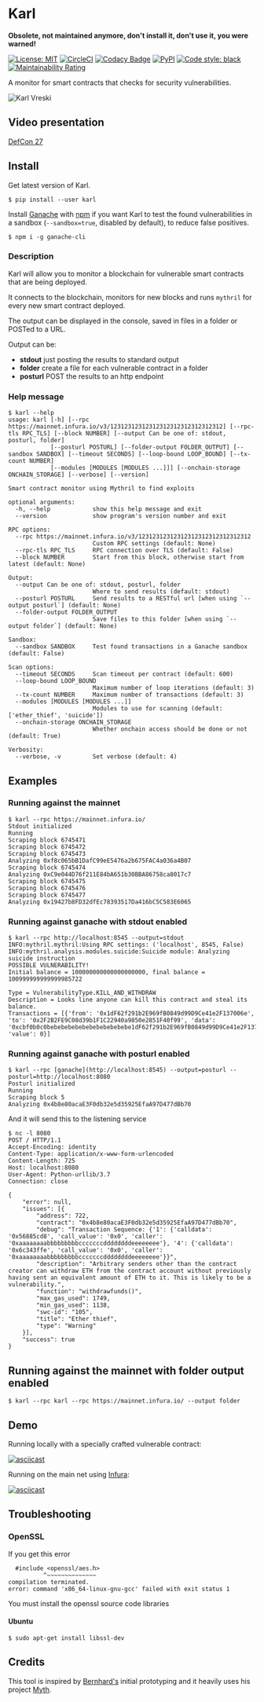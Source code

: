 # Karl

**Obsolete, not maintained anymore, don't install it, don't use it, you were warned!**

[![License: MIT](https://img.shields.io/badge/License-MIT-blue.svg)](https://opensource.org/licenses/MIT)
[![CircleCI](https://circleci.com/gh/cleanunicorn/karl/tree/master.svg?style=shield)](https://circleci.com/gh/cleanunicorn/karl)
[![Codacy Badge](https://api.codacy.com/project/badge/Grade/53bb3ba0ed50447698e775edd397baa7)](https://www.codacy.com/app/lucadanielcostin/karl)
[![PyPI](https://img.shields.io/pypi/v/karl.svg)](https://pypi.org/project/karl/)
[![Code style: black](https://img.shields.io/badge/code%20style-black-000000.svg)](https://github.com/ambv/black)
[![Maintainability Rating](https://sonarcloud.io/api/project_badges/measure?project=cleanunicorn_karl&metric=sqale_rating)](https://sonarcloud.io/dashboard?id=cleanunicorn_karl)

A monitor for smart contracts that checks for security vulnerabilities.

![Karl Vreski](./static/karl-profile.jpg)

## Video presentation

[DefCon 27](https://www.youtube.com/watch?v=Qd9ubry-c_M)

## Install

Get latest version of Karl.

```console
$ pip install --user karl
```

Install [Ganache](https://truffleframework.com/ganache) with [npm](https://www.npmjs.com/get-npm) if you want Karl to test the found vulnerabilities in a sandbox (`--sandbox=true`, disabled by default), to reduce false positives.

```console
$ npm i -g ganache-cli
```

### Description
Karl will allow you to monitor a blockchain for vulnerable smart contracts that are being deployed.

It connects to the blockchain, monitors for new blocks and runs `mythril` for every new smart contract deployed.

The output can be displayed in the console, saved in files in a folder or POSTed to a URL.

Output can be:

- **stdout** just posting the results to standard output
- **folder** create a file for each vulnerable contract in a folder
- **posturl** POST the results to an http endpoint

### Help message

```console
$ karl --help
usage: karl [-h] [--rpc https://mainnet.infura.io/v3/12312312312312312312312312312312] [--rpc-tls RPC_TLS] [--block NUMBER] [--output Can be one of: stdout, posturl, folder]
            [--posturl POSTURL] [--folder-output FOLDER_OUTPUT] [--sandbox SANDBOX] [--timeout SECONDS] [--loop-bound LOOP_BOUND] [--tx-count NUMBER]
            [--modules [MODULES [MODULES ...]]] [--onchain-storage ONCHAIN_STORAGE] [--verbose] [--version]

Smart contract monitor using Mythril to find exploits

optional arguments:
  -h, --help            show this help message and exit
  --version             show program's version number and exit

RPC options:
  --rpc https://mainnet.infura.io/v3/12312312312312312312312312312312
                        Custom RPC settings (default: None)
  --rpc-tls RPC_TLS     RPC connection over TLS (default: False)
  --block NUMBER        Start from this block, otherwise start from latest (default: None)

Output:
  --output Can be one of: stdout, posturl, folder
                        Where to send results (default: stdout)
  --posturl POSTURL     Send results to a RESTful url [when using `--output posturl`] (default: None)
  --folder-output FOLDER_OUTPUT
                        Save files to this folder [when using `--output folder`] (default: None)

Sandbox:
  --sandbox SANDBOX     Test found transactions in a Ganache sandbox (default: False)

Scan options:
  --timeout SECONDS     Scan timeout per contract (default: 600)
  --loop-bound LOOP_BOUND
                        Maximum number of loop iterations (default: 3)
  --tx-count NUMBER     Maximum number of transactions (default: 3)
  --modules [MODULES [MODULES ...]]
                        Modules to use for scanning (default: ['ether_thief', 'suicide'])
  --onchain-storage ONCHAIN_STORAGE
                        Whether onchain access should be done or not (default: True)

Verbosity:
  --verbose, -v         Set verbose (default: 4)
```

## Examples

### Running against the **mainnet**

```console
$ karl --rpc https://mainnet.infura.io/
Stdout initialized
Running
Scraping block 6745471
Scraping block 6745472
Scraping block 6745473
Analyzing 0xf8c065bB1DafC99eE5476a2b675FAC4a036a4B07
Scraping block 6745474
Analyzing 0xC9e044D76f211E84bA651b30BBA86758ca8017c7
Scraping block 6745475
Scraping block 6745476
Scraping block 6745477
Analyzing 0x19427b8FD32dfEc78393517Da416bC5C583E6065
```

### Running against **ganache** with **stdout** enabled

```console
$ karl --rpc http://localhost:8545 --output=stdout
INFO:mythril.mythril:Using RPC settings: ('localhost', 8545, False)
INFO:mythril.analysis.modules.suicide:Suicide module: Analyzing suicide instruction
POSSIBLE VULNERABILITY!
Initial balance = 100000000000000000000, final balance = 100999999999999985722

Type = VulnerabilityType.KILL_AND_WITHDRAW
Description = Looks line anyone can kill this contract and steal its balance.
Transactions = [{'from': '0x1dF62f291b2E969fB0849d99D9Ce41e2F137006e', 'to': '0x2F2B2FE9C08d39b1F1C22940a9850e2851F40f99', 'data': '0xcbf0b0c0bebebebebebebebebebebebe1dF62f291b2E969fB0849d99D9Ce41e2F137006e', 'value': 0}]
```

### Running against **ganache** with **posturl** enabled

```console
$ karl --rpc [ganache](http://localhost:8545) --output=posturl --posturl=http://localhost:8080
Posturl initialized
Running
Scraping block 5
Analyzing 0x4b8e80acaE3F0db32e5d35925EfaA97D477dBb70
```

And it will send this to the listening service

```console
$ nc -l 8080
POST / HTTP/1.1
Accept-Encoding: identity
Content-Type: application/x-www-form-urlencoded
Content-Length: 725
Host: localhost:8080
User-Agent: Python-urllib/3.7
Connection: close

{
    "error": null,
    "issues": [{
        "address": 722,
        "contract": "0x4b8e80acaE3F0db32e5d35925EfaA97D477dBb70",
        "debug": "Transaction Sequence: {'1': {'calldata': '0x56885cd8', 'call_value': '0x0', 'caller': '0xaaaaaaaabbbbbbbbbcccccccddddddddeeeeeeee'}, '4': {'calldata': '0x6c343ffe', 'call_value': '0x0', 'caller': '0xaaaaaaaabbbbbbbbbcccccccddddddddeeeeeeee'}}",
        "description": "Arbitrary senders other than the contract creator can withdraw ETH from the contract account without previously having sent an equivalent amount of ETH to it. This is likely to be a vulnerability.",
        "function": "withdrawfunds()",
        "max_gas_used": 1749,
        "min_gas_used": 1138,
        "swc-id": "105",
        "title": "Ether thief",
        "type": "Warning"
    }],
    "success": true
}
```

## Running against the **mainnet** with **folder** output enabled

```console
$ karl --rpc karl --rpc https://mainnet.infura.io/ --output folder
```

## Demo

Running locally with a specially crafted vulnerable contract:

[![asciicast](https://asciinema.org/a/222983.svg)](https://asciinema.org/a/222983)

Running on the main net using [Infura](https://infura.io/):

[![asciicast](https://asciinema.org/a/atfMqExP6RFXPzeza5adCozpg.svg)](https://asciinema.org/a/atfMqExP6RFXPzeza5adCozpg)

## Troubleshooting

### OpenSSL

If you get this error

```error
  #include <openssl/aes.h>
          ^~~~~~~~~~~~~~~
compilation terminated.
error: command 'x86_64-linux-gnu-gcc' failed with exit status 1
```

You must install the openssl source code libraries

#### Ubuntu

```console
$ sudo apt-get install libssl-dev
```

## Credits

This tool is inspired by [Bernhard's](https://github.com/b-mueller/) initial prototyping and it heavily uses his project [Myth](https://github.com/ConsenSys/mythril-classic).
